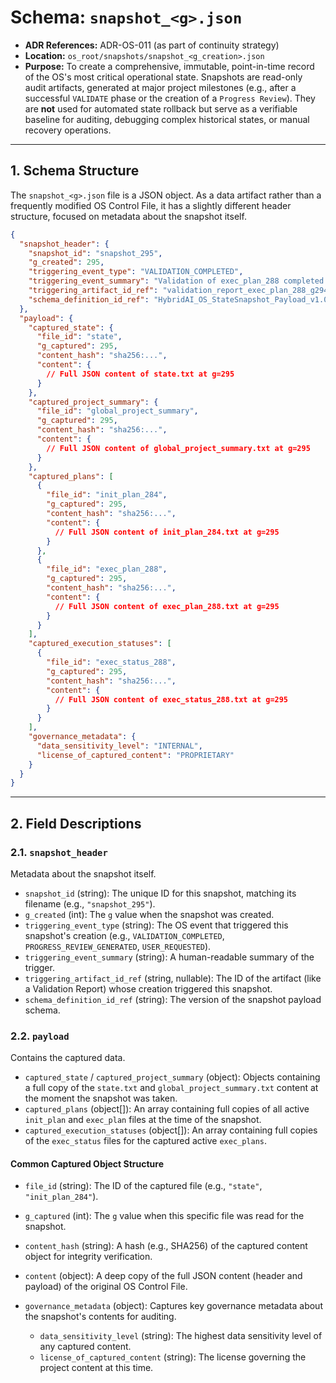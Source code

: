 # Schema: `snapshot_<g>.json`

- **ADR References:** ADR-OS-011 (as part of continuity strategy)
- **Location:** `os_root/snapshots/snapshot_<g_creation>.json`
- **Purpose:** To create a comprehensive, immutable, point-in-time record of the OS's most critical operational state. Snapshots are read-only audit artifacts, generated at major project milestones (e.g., after a successful `VALIDATE` phase or the creation of a `Progress Review`). They are **not** used for automated state rollback but serve as a verifiable baseline for auditing, debugging complex historical states, or manual recovery operations.

---

## 1. Schema Structure

The `snapshot_<g>.json` file is a JSON object. As a data artifact rather than a frequently modified OS Control File, it has a slightly different header structure, focused on metadata about the snapshot itself.

```json
{
  "snapshot_header": {
    "snapshot_id": "snapshot_295",
    "g_created": 295,
    "triggering_event_type": "VALIDATION_COMPLETED",
    "triggering_event_summary": "Validation of exec_plan_288 completed successfully.",
    "triggering_artifact_id_ref": "validation_report_exec_plan_288_g294",
    "schema_definition_id_ref": "HybridAI_OS_StateSnapshot_Payload_v1.0"
  },
  "payload": {
    "captured_state": {
      "file_id": "state",
      "g_captured": 295,
      "content_hash": "sha256:...",
      "content": {
        // Full JSON content of state.txt at g=295
      }
    },
    "captured_project_summary": {
      "file_id": "global_project_summary",
      "g_captured": 295,
      "content_hash": "sha256:...",
      "content": {
        // Full JSON content of global_project_summary.txt at g=295
      }
    },
    "captured_plans": [
      {
        "file_id": "init_plan_284",
        "g_captured": 295,
        "content_hash": "sha256:...",
        "content": {
          // Full JSON content of init_plan_284.txt at g=295
        }
      },
      {
        "file_id": "exec_plan_288",
        "g_captured": 295,
        "content_hash": "sha256:...",
        "content": {
          // Full JSON content of exec_plan_288.txt at g=295
        }
      }
    ],
    "captured_execution_statuses": [
      {
        "file_id": "exec_status_288",
        "g_captured": 295,
        "content_hash": "sha256:...",
        "content": {
          // Full JSON content of exec_status_288.txt at g=295
        }
      }
    ],
    "governance_metadata": {
      "data_sensitivity_level": "INTERNAL",
      "license_of_captured_content": "PROPRIETARY"
    }
  }
}
```

---

## 2. Field Descriptions

### 2.1. `snapshot_header`

Metadata about the snapshot itself.

- `snapshot_id` (string): The unique ID for this snapshot, matching its filename (e.g., `"snapshot_295"`).
- `g_created` (int): The `g` value when the snapshot was created.
- `triggering_event_type` (string): The OS event that triggered this snapshot's creation (e.g., `VALIDATION_COMPLETED`, `PROGRESS_REVIEW_GENERATED`, `USER_REQUESTED`).
- `triggering_event_summary` (string): A human-readable summary of the trigger.
- `triggering_artifact_id_ref` (string, nullable): The ID of the artifact (like a Validation Report) whose creation triggered this snapshot.
- `schema_definition_id_ref` (string): The version of the snapshot payload schema.

### 2.2. `payload`

Contains the captured data.

- `captured_state` / `captured_project_summary` (object): Objects containing a full copy of the `state.txt` and `global_project_summary.txt` content at the moment the snapshot was taken.
- `captured_plans` (object[]): An array containing full copies of all active `init_plan` and `exec_plan` files at the time of the snapshot.
- `captured_execution_statuses` (object[]): An array containing full copies of the `exec_status` files for the captured active `exec_plans`.

#### Common Captured Object Structure

- `file_id` (string): The ID of the captured file (e.g., `"state"`, `"init_plan_284"`).
- `g_captured` (int): The `g` value when this specific file was read for the snapshot.
- `content_hash` (string): A hash (e.g., SHA256) of the captured content object for integrity verification.
- `content` (object): A deep copy of the full JSON content (header and payload) of the original OS Control File.

- `governance_metadata` (object): Captures key governance metadata about the snapshot's contents for auditing.
  - `data_sensitivity_level` (string): The highest data sensitivity level of any captured content.
  - `license_of_captured_content` (string): The license governing the project content at this time.